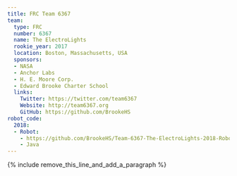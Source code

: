 ```yaml
---
title: FRC Team 6367
team:
  type: FRC
  number: 6367
  name: The ElectroLights
  rookie_year: 2017
  location: Boston, Massachusetts, USA
  sponsors:
  - NASA
  - Anchor Labs
  - H. E. Moore Corp.
  - Edward Brooke Charter School
  links:
    Twitter: https://twitter.com/team6367
    Website: http://team6367.org
    GitHub: https://github.com/BrookeHS
robot_code:
  2018:
  - Robot:
    - https://github.com/BrookeHS/Team-6367-The-ElectroLights-2018-Robot
    - Java
---
```


{% include remove_this_line_and_add_a_paragraph %}